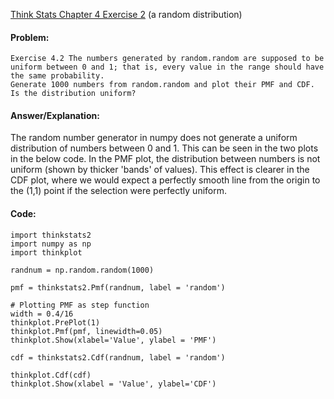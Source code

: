 [Think Stats Chapter 4 Exercise 2](http://greenteapress.com/thinkstats2/html/thinkstats2005.html#toc41) (a random distribution)
#### Problem:
``` 
Exercise 4.2 The numbers generated by random.random are supposed to be uniform between 0 and 1; that is, every value in the range should have the same probability.
Generate 1000 numbers from random.random and plot their PMF and CDF. Is the distribution uniform?
```
#### Answer/Explanation:
The random number generator in numpy does not generate a uniform distribution of numbers between 0 and 1. This can be seen in the two plots in the below code. In the PMF plot, the distribution between numbers is not uniform (shown by thicker 'bands' of values). This effect is clearer in the CDF plot, where we would expect a perfectly smooth line from the origin to the (1,1) point if the selection were perfectly uniform.

#### Code:
```
import thinkstats2
import numpy as np
import thinkplot

randnum = np.random.random(1000)

pmf = thinkstats2.Pmf(randnum, label = 'random')

# Plotting PMF as step function
width = 0.4/16
thinkplot.PrePlot(1)
thinkplot.Pmf(pmf, linewidth=0.05)
thinkplot.Show(xlabel='Value', ylabel = 'PMF')

cdf = thinkstats2.Cdf(randnum, label = 'random')

thinkplot.Cdf(cdf)
thinkplot.Show(xlabel = 'Value', ylabel='CDF')
```
